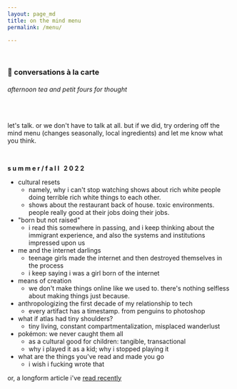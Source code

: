 ```yaml
---
layout: page_md
title: on the mind menu
permalink: /menu/

---
```


<br /> 

### &#127857; conversations à la carte
###### afternoon tea and petit fours for thought

<br /> 

let's talk. or we don't have to talk at all. but if we did, try ordering off the mind menu (changes seasonally, local ingredients) and let me know what you think. 

<br />

**s u m m e r / f a l l &nbsp; 2 0 2 2**
- cultural resets
    - namely, why i can't stop watching shows about rich white people doing terrible rich white things to each other.
    - shows about the restaurant back of house. toxic environments. people really good at their jobs doing their jobs. 
- "born but not raised"
    - i read this somewhere in passing, and i keep thinking about the immigrant experience, and also the systems and institutions impressed upon us
- me and the internet darlings
    - teenage girls made the internet and then destroyed themselves in the process
    - i keep saying i was a girl born of the internet
- means of creation
    - we don't make things online like we used to. there's nothing selfless about making things just because.
- anthropologizing the first decade of my relationship to tech
    - every artifact has a timestamp. from penguins to photoshop
- what if atlas had tiny shoulders?
    - tiny living, constant compartmentalization, misplaced wanderlust
- pokémon: we never caught them all
    - as a cultural good for children: tangible, transactional
    - why i played it as a kid; why i stopped playing it
- what are the things you've read and made you go
    - i wish i fucking wrote that
    
    
or, a longform article i've [read recently](https://lighthouse.kellyluo.me/)
